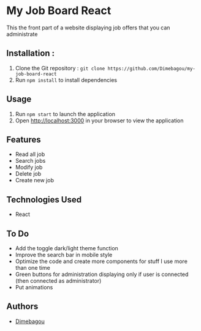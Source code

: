<h1>My Job Board React</h1>

<p>This the front part of a website displaying job offers that you can administrate</p>

<h2>Installation :</h2>

<ol>
  <li>Clone the Git repository : <code>git clone https://github.com/Dimebagou/my-job-board-react</code></li>
  <li>Run <code>npm install</code> to install dependencies</li>
</ol>

<h2>Usage</h2>

<ol>
  <li>Run <code>npm start</code> to launch the application</li>
  <li>Open <a href="http://localhost:3000">http://localhost:3000</a> in your browser to view the application</li>
</ol>

<h2>Features</h2>

<ul>
  <li>Read all job</li>
  <li>Search jobs</li>
  <li>Modify job</li>
  <li>Delete job</li>
  <li>Create new job</li>
</ul>

<h2>Technologies Used</h2>

<ul>
  <li>React</li>
</ul>

<h2>To Do</h2>

<ul>
  <li>Add the toggle dark/light theme function</li>
  <li>Improve the search bar in mobile style</li>
  <li>Optimize the code and create more components for stuff I use more than one time</li>
  <li>Green buttons for administration displaying only if user is connected (then connected as administrator)</li>
  <li>Put animations</li>
</ul>

<h2>Authors</h2>

<ul>
  <li><a href="https://github.com/Dimebagou">Dimebagou</a></li>
</ul>
